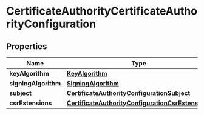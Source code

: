 

# CertificateAuthorityCertificateAuthorityConfiguration


## Properties

| Name | Type | Description | Notes |
|------------ | ------------- | ------------- | -------------|
|**keyAlgorithm** | [**KeyAlgorithm**](KeyAlgorithm.md) |  |  |
|**signingAlgorithm** | [**SigningAlgorithm**](SigningAlgorithm.md) |  |  |
|**subject** | [**CertificateAuthorityConfigurationSubject**](CertificateAuthorityConfigurationSubject.md) |  |  |
|**csrExtensions** | [**CertificateAuthorityConfigurationCsrExtensions**](CertificateAuthorityConfigurationCsrExtensions.md) |  |  [optional] |



